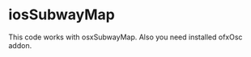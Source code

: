 iosSubwayMap
============
This code works with osxSubwayMap.
Also you need installed ofxOsc addon. 
